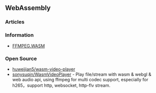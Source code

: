 ## WebAssembly


### Articles



### Information
- [FFMPEG.WASM](https://ffmpegwasm.github.io/)



### Open Source
- [huweijian5/wasm-video-player](https://github.com/huweijian5/wasm-video-player) 
- [sonysuqin/WasmVideoPlayer](https://github.com/sonysuqin/WasmVideoPlayer) - Play file/stream with wasm & webgl & web audio api, using ffmpeg for multi codec support, especially for h265，support http, websocket, http-flv stream.
